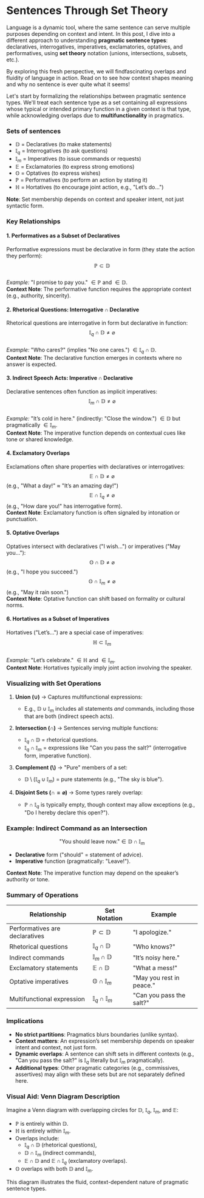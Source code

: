 # Sentences Through Set Theory

Language is a dynamic tool, where the same sentence can serve multiple purposes depending on context and intent. In this post, I dive into a different approach to understanding **pragmatic sentence types**: declaratives, interrogatives, imperatives, exclamatories, optatives, and performatives, using **set theory** notation (unions, intersections, subsets, etc.).

By exploring this fresh perspective, we will findfascinating overlaps and fluidity of language in action. Read on to see how context shapes meaning and why no sentence is ever quite what it seems!

Let's start by formalizing the relationships between pragmatic sentence types. We'll treat each sentence type as a set containing all expressions whose typical or intended primary function in a given context is that type, while acknowledging overlaps due to **multifunctionality** in pragmatics.

### Sets of sentences
 
- $\mathbb{D}$ = Declaratives (to make statements)
- $\mathbb{I}_q$ = Interrogatives (to ask questions)
- $\mathbb{I}_m$ = Imperatives (to issue commands or requests)
- $\mathbb{E}$ = Exclamatories (to express strong emotions)
- $\mathbb{O}$ = Optatives (to express wishes)
- $\mathbb{P}$ = Performatives (to perform an action by stating it)
- $\mathbb{H}$ = Hortatives (to encourage joint action, e.g., "Let’s do...")

**Note**: Set membership depends on context and speaker intent, not just syntactic form.

### **Key Relationships**
#### 1. **Performatives as a Subset of Declaratives**  
Performative expressions must be declarative in form (they state the action they perform):  
$$\mathbb{P} \subset \mathbb{D}$$  
*Example:* "I promise to pay you." $\in \mathbb{P}$ and $\in \mathbb{D}$.  
**Context Note**: The performative function requires the appropriate context (e.g., authority, sincerity).

#### 2. **Rhetorical Questions: Interrogative ∩ Declarative**  
Rhetorical questions are interrogative in form but declarative in function:  
$$\mathbb{I}_q \cap \mathbb{D} \neq \varnothing$$  
*Example:* "Who cares?" (implies "No one cares.") $\in \mathbb{I}_q \cap \mathbb{D}$.  
**Context Note**: The declarative function emerges in contexts where no answer is expected.

#### 3. **Indirect Speech Acts: Imperative ∩ Declarative**  
Declarative sentences often function as implicit imperatives:  
$$\mathbb{I}_m \cap \mathbb{D} \neq \varnothing$$  
*Example:* "It’s cold in here." (indirectly: "Close the window.") $\in \mathbb{D}$ but pragmatically $\in \mathbb{I}_m$.  
**Context Note**: The imperative function depends on contextual cues like tone or shared knowledge.

#### 4. **Exclamatory Overlaps**  
Exclamations often share properties with declaratives or interrogatives:  
$$\mathbb{E} \cap \mathbb{D} \neq \varnothing$$ (e.g., "What a day!" ≈ "It’s an amazing day!")  
$$\mathbb{E} \cap \mathbb{I}_q \neq \varnothing$$ (e.g., "How dare you!" has interrogative form).  
**Context Note**: Exclamatory function is often signaled by intonation or punctuation.

#### 5. **Optative Overlaps**  
Optatives intersect with declaratives ("I wish...") or imperatives ("May you..."):  
$$\mathbb{O} \cap \mathbb{D} \neq \varnothing$$ (e.g., "I hope you succeed.")  
$$\mathbb{O} \cap \mathbb{I}_m \neq \varnothing$$ (e.g., "May it rain soon.")  
**Context Note**: Optative function can shift based on formality or cultural norms.

#### 6. **Hortatives as a Subset of Imperatives**  
Hortatives ("Let’s...") are a special case of imperatives:  
$$\mathbb{H} \subset \mathbb{I}_m$$  
*Example:* "Let’s celebrate." $\in \mathbb{H}$ and $\in \mathbb{I}_m$.  
**Context Note**: Hortatives typically imply joint action involving the speaker.

### **Visualizing with Set Operations**
1. **Union ($\cup$)** → Captures multifunctional expressions:  
   - E.g., $\mathbb{D} \cup \mathbb{I}_m$ includes all statements *and* commands, including those that are both (indirect speech acts).  

2. **Intersection ($\cap$)** → Sentences serving multiple functions:  
   - $\mathbb{I}_q \cap \mathbb{D}$ = rhetorical questions.  
   - $\mathbb{I}_q \cap \mathbb{I}_m$ = expressions like "Can you pass the salt?" (interrogative form, imperative function).  

3. **Complement ($\setminus$)** → "Pure" members of a set:  
   - $\mathbb{D} \setminus (\mathbb{I}_q \cup \mathbb{I}_m)$ = pure statements (e.g., "The sky is blue").  

4. **Disjoint Sets ($\cap = \varnothing$)** → Some types rarely overlap:  
   - $\mathbb{P} \cap \mathbb{I}_q$ is typically empty, though context may allow exceptions (e.g., "Do I hereby declare this open?").  

### **Example: Indirect Command as an Intersection**
$$\text{"You should leave now."} \in \mathbb{D} \cap \mathbb{I}_m$$

- **Declarative** form ("should" = statement of advice).
- **Imperative** function (pragmatically: "Leave!").

**Context Note**: The imperative function may depend on the speaker’s authority or tone.

### **Summary of Operations**
| **Relationship**               | **Set Notation**               | **Example**                          |  
|---------------------------------|---------------------------------|--------------------------------------|  
| Performatives are declaratives  | $\mathbb{P} \subset \mathbb{D}$ | "I apologize."                      |  
| Rhetorical questions            | $\mathbb{I}_q \cap \mathbb{D}$ | "Who knows?"   |  
| Indirect commands               | $\mathbb{I}_m \cap \mathbb{D}$ | "It’s noisy here."  |  
| Exclamatory statements          | $\mathbb{E} \cap \mathbb{D}$   | "What a mess!" |  
| Optative imperatives            | $\mathbb{O} \cap \mathbb{I}_m$ | "May you rest in peace."            |  
| Multifunctional expression       | $\mathbb{I}_q \cap \mathbb{I}_m$ | "Can you pass the salt?" |  

### **Implications**
- **No strict partitions**: Pragmatics blurs boundaries (unlike syntax).  
- **Context matters**: An expression’s set membership depends on speaker intent and context, not just form.  
- **Dynamic overlaps**: A sentence can shift sets in different contexts (e.g., "Can you pass the salt?" is $\mathbb{I}_q$ literally but $\mathbb{I}_m$ pragmatically).  
- **Additional types**: Other pragmatic categories (e.g., commissives, assertives) may align with these sets but are not separately defined here.

### **Visual Aid: Venn Diagram Description**
Imagine a Venn diagram with overlapping circles for $\mathbb{D}$, $\mathbb{I}_q$, $\mathbb{I}_m$, and $\mathbb{E}$:  
  - $\mathbb{P}$ is entirely within $\mathbb{D}$.  
  - $\mathbb{H}$ is entirely within $\mathbb{I}_m$.  
  - Overlaps include:  
    - $\mathbb{I}_q \cap \mathbb{D}$ (rhetorical questions),  
    - $\mathbb{D} \cap \mathbb{I}_m$ (indirect commands),  
    - $\mathbb{E} \cap \mathbb{D}$ and $\mathbb{E} \cap \mathbb{I}_q$ (exclamatory overlaps).  
  - $\mathbb{O}$ overlaps with both $\mathbb{D}$ and $\mathbb{I}_m$.  

This diagram illustrates the fluid, context-dependent nature of pragmatic sentence types.